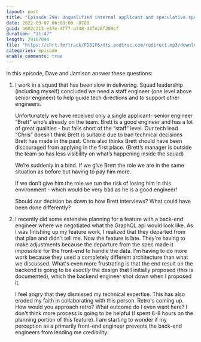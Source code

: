 ```yaml
---
layout: post
title: "Episode 294: Unqualified internal applicant and speculative specs"
date: 2022-03-07 06:00:00 -0700
guid: b602c213-e47e-4f77-a748-d3fe28f209cf
duration: "31:47"
length: 29167044
file: "https://chrt.fm/track/FD81F6/dts.podtrac.com/redirect.mp3/download.softskills.audio/sse-294.mp3"
categories: episode
enable_comments: true
---
```


In this episode, Dave and Jamison answer these questions:

1. I work in a squad that has been slow in delivering.  Squad leadership (including myself) concluded we need a staff engineer (one level above senior engineer) to help guide tech directions and to support other engineers.
   
   Unfortunately we have received only a single applicant- senior engineer “Brett” who’s already on the team. Brett is a good engineer and has a lot of great qualities - but falls short of the “staff” level. Our tech lead “Chris” doesn’t think Brett is suitable due to bad technical decisions Brett has made in the past. Chris also thinks Brett should have been discouraged from applying in the first place. (Brett’s manager is outside the team so has less visibility on what’s happening inside the squad)
   
   We’re suddenly in a bind. If we give Brett the role we are in the same situation as before but having to pay him more.
   
   If we don’t give him the role we run the risk of losing him in this environment - which would be very bad as he is a good engineer!
   
   Should our decision be down to how Brett interviews? What could have been done differently?  

2. I recently did some extensive planning for a feature with a back-end engineer where we negotiated what the GraphQL api would look like. As I was finishing up my feature work, I realized that they departed from that plan and didn't tell me. Now the feature is late. They're having to make adjustments because the departure from the spec made it impossible for the front-end to handle the data. I'm having to do more work because they used a completely different architecture than what we discussed. What's even more frustrating is that the end result on the backend is going to be *exactly* the design that I initially proposed (this is documented), which the backend engineer shot down when I proposed it.
   
   I feel angry that they dismissed my technical expertise. This has also eroded my faith in collaborating with this person. Retro's coming up. How would you approach retro? What outcome do I even want here? I don't think more process is going to be helpful (I spent 6-8 hours on the planning portion of this feature). I am starting to wonder if my perception as a primarily front-end engineer prevents the back-end engineers from lending me credibility.
